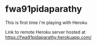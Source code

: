 # fwa91pidaparathy
This is first time i'm playing with Heroku

Link to remote Heroku server hosted at <https://fwa91pidaparathy.herokuapp.com/>
